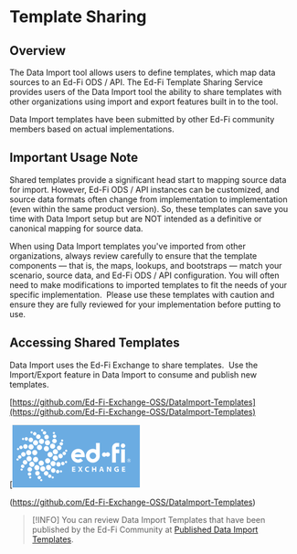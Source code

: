 # Template Sharing

## Overview

The Data Import tool allows users to define templates, which map data sources to an Ed-Fi ODS / API. The Ed-Fi Template Sharing Service provides users of the Data Import tool the ability to share templates with other organizations using import and export features built in to the tool.

Data Import templates have been submitted by other Ed-Fi community members based on actual implementations.

## Important Usage Note

Shared templates provide a significant head start to mapping source data for import. However, Ed-Fi ODS / API instances can be customized, and source data formats often change from implementation to implementation (even within the same product version). So, these templates can save you time with Data Import setup but are NOT intended as a definitive or canonical mapping for source data.  

When using Data Import templates you've imported from other organizations, always review carefully to ensure that the template components — that is, the maps, lookups, and bootstraps — match your scenario, source data, and Ed-Fi ODS / API configuration. You will often need to make modifications to imported templates to fit the needs of your specific implementation.  Please use these templates with caution and ensure they are fully reviewed for your implementation before putting to use.

## Accessing Shared Templates

Data Import uses the Ed-Fi Exchange to share templates.  Use the Import/Export feature in Data Import to consume and publish new templates.

[https://github.com/Ed-Fi-Exchange-OSS/DataImport-Templates](https://github.com/Ed-Fi-Exchange-OSS/DataImport-Templates)

[![Ed-Fi Exchange logo](https://github.com/Ed-Fi-Exchange-OSS/.github/raw/main/profile/ed-fi-exchange.png)

(https://github.com/Ed-Fi-Exchange-OSS/DataImport-Templates)

> [!INFO]
> You can review Data Import Templates that have been published by the Ed-Fi Community at [Published Data Import Templates](../../data-import/technical-articles/data-import-article-archive/published-data-import-templates.md).
